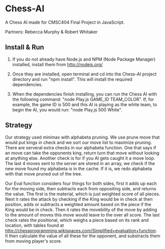 Chess-AI
========
A Chess AI made for CMSC404 Final Project in JavaScript.

Partners: Rebecca Murphy & Robert Whitaker

Install & Run
---------------------------
1) If you do not already have Node.js and NPM (Node Package Manager) installed, install them from http://nodejs.org/

2) Once they are installed, open terminal and cd into the Chess-AI project directory and run "npm install". This will install the required dependencies.

3) When the dependencies finish installing, you can run the Chess AI with the following command: "node Play.js GAME_ID TEAM_COLOR". If, for example, the game ID is 500 and this AI is playing as the white team, to begin the AI, you would run: "node Play.js 500 White".

Strategy
---------------------------
Our strategy used minimax with alphabeta pruning. We use prune move that would put kings in check and we sort our move list to maximize pruning. There are serveral extra checks in our alphabeta function. One that says if an move can  take the opponents king, return turn that move without looking at anything else. Another check is for if you AI gets caught it a move loop. The last 4 moves sent to the server are stored in an array, we check if the new move found my alphabeta is in the cache. If it is, we redo alphabeta with that move pruned out of the tree. 

Our Eval function considers four things for both sides, first it adds up each for the moving side, then subtracts each from oppositing side, and returns the value. The first is the material, which is just weighted score of all pieces. Next it rates the attack by checking if the King would be in check at then position, adds or subtracts a weighted amount based on the piece if the King would be in check. Then it rates the movebility of the move by adding to the amount of moves this move would leave to the over all score.  The last check rates the positional, which weighs a piece based on its rank and location, with tables found at http://chessprogramming.wikispaces.com/Simplified+evaluation+function. It then calculate the value of all these for the opponent, and substracts them from moving player's score. 
